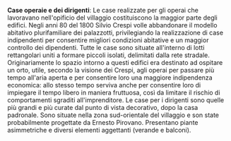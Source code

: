 **Case operaie e dei dirigenti**:
Le case realizzate per gli operai che lavoravano
nell'opificio del villaggio costituiscono la maggior parte
degli edifici. Negli anni 80 del 1800 Silvio Crespi volle
abbandonare il modello abitativo plurifamiliare dei
palazzotti, privilegiando la realizzazione di case
indipendenti per consentire migliori condizioni abitative e
un maggior controllo dei dipendenti.
Tutte le case sono situate all'interno di lotti rettangolari
uniti a formare piccoli isolati, delimitati dalla rete
stradale. Originariamente lo spazio intorno a questi edifici
era destinato ad ospitare un orto, utile, secondo la visione
dei Crespi, agli operai per passare più tempo all'aria
aperta e per consentire loro una maggiore indipendenza
economica: allo stesso tempo serviva anche per consentire
loro di impiegare il tempo libero in maniera fruttuosa, così
da limitare il rischio di comportamenti sgraditi
all'imprenditore.
Le case per i dirigenti sono quelle più grandi e più curate
dal punto di vista decorativo, dopo la casa padronale.
Sono situate nella zona sud-orientale del villaggio e son
state probabilmente progettate da Ernesto Pirovano.
Presentano piante asimmetriche e diversi elementi aggettanti
(verande e balconi).
